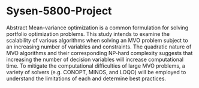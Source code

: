# Sysen-5800-Project
Abstract
Mean-variance optimization is a common formulation for solving portfolio optimization problems. This study intends to examine the scalability of various algorithms when solving an MVO problem subject to an increasing number of variables and constraints. The quadratic nature of MVO algorithms and their corresponding NP-hard complexity suggests that increasing the number of decision variables will increase computational time. To mitigate the computational difficulties of large MVO problems, a variety of solvers (e.g. CONOPT, MINOS, and LOQO) will be employed to understand the limitations of each and determine best practices. 
